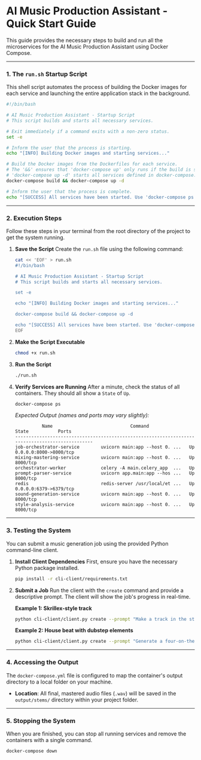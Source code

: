 # AI Music Production Assistant - Quick Start Guide

This guide provides the necessary steps to build and run all the microservices for the AI Music Production Assistant using Docker Compose.

---

### 1. The `run.sh` Startup Script

This shell script automates the process of building the Docker images for each service and launching the entire application stack in the background.

```sh
#!/bin/bash

# AI Music Production Assistant - Startup Script
# This script builds and starts all necessary services.

# Exit immediately if a command exits with a non-zero status.
set -e

# Inform the user that the process is starting.
echo "[INFO] Building Docker images and starting services..."

# Build the Docker images from the Dockerfiles for each service.
# The '&&' ensures that 'docker-compose up' only runs if the build is successful.
# 'docker-compose up -d' starts all services defined in docker-compose.yml in detached mode.
docker-compose build && docker-compose up -d

# Inform the user that the process is complete.
echo "[SUCCESS] All services have been started. Use 'docker-compose ps' to verify."

```

---

### 2. Execution Steps

Follow these steps in your terminal from the root directory of the project to get the system running.

1.  **Save the Script**
    Create the `run.sh` file using the following command:
    ```sh
    cat << 'EOF' > run.sh
    #!/bin/bash
    
    # AI Music Production Assistant - Startup Script
    # This script builds and starts all necessary services.
    
    set -e
    
    echo "[INFO] Building Docker images and starting services..."
    
    docker-compose build && docker-compose up -d
    
    echo "[SUCCESS] All services have been started. Use 'docker-compose ps' to verify."
    EOF
    ```

2.  **Make the Script Executable**
    ```sh
    chmod +x run.sh
    ```

3.  **Run the Script**
    ```sh
    ./run.sh
    ```

4.  **Verify Services are Running**
    After a minute, check the status of all containers. They should all show a `State` of `Up`.
    ```sh
    docker-compose ps
    ```
    *Expected Output (names and ports may vary slightly):*
    ```
              Name                             Command               State           Ports
    ------------------------------------------------------------------------------------------------
    job-orchestrator-service        uvicorn main:app --host 0. ...   Up      0.0.0.0:8000->8000/tcp
    mixing-mastering-service        uvicorn main:app --host 0. ...   Up      8000/tcp
    orchestrator-worker             celery -A main.celery_app  ...   Up
    prompt-parser-service           uvicorn app.main:app --hos ...   Up      8000/tcp
    redis                           redis-server /usr/local/et ...   Up      0.0.0.0:6379->6379/tcp
    sound-generation-service        uvicorn main:app --host 0. ...   Up      8000/tcp
    style-analysis-service          uvicorn main:app --host 0. ...   Up      8000/tcp
    ```

---

### 3. Testing the System

You can submit a music generation job using the provided Python command-line client.

1.  **Install Client Dependencies**
    First, ensure you have the necessary Python package installed.
    ```sh
    pip install -r cli-client/requirements.txt
    ```

2.  **Submit a Job**
    Run the client with the `create` command and provide a descriptive prompt. The client will show the job's progress in real-time.

    **Example 1: Skrillex-style track**
    ```sh
    python cli-client/client.py create --prompt "Make a track in the style of Skrillex’s ‘Inhale Exhale.’"
    ```

    **Example 2: House beat with dubstep elements**
    ```sh
    python cli-client/client.py create --prompt "Generate a four-on-the-floor house beat with dubstep-style bass."
    ```

---

### 4. Accessing the Output

The `docker-compose.yml` file is configured to map the container's output directory to a local folder on your machine.

-   **Location**: All final, mastered audio files (`.wav`) will be saved in the `output/stems/` directory within your project folder.

---

### 5. Stopping the System

When you are finished, you can stop all running services and remove the containers with a single command.

```sh
docker-compose down
```